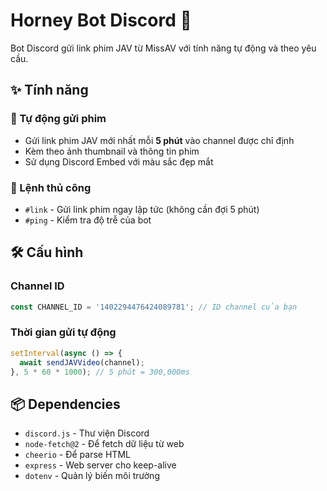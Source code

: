 # Horney Bot Discord 🤖

Bot Discord gửi link phim JAV từ MissAV với tính năng tự động và theo yêu cầu.

## ✨ Tính năng

### 🔄 Tự động gửi phim
- Gửi link phim JAV mới nhất mỗi **5 phút** vào channel được chỉ định
- Kèm theo ảnh thumbnail và thông tin phim
- Sử dụng Discord Embed với màu sắc đẹp mắt

### 🎯 Lệnh thủ công
- `#link` - Gửi link phim ngay lập tức (không cần đợi 5 phút)
- `#ping` - Kiểm tra độ trễ của bot

## 🛠️ Cấu hình

### Channel ID
```javascript
const CHANNEL_ID = '1402294476424089781'; // ID channel của bạn
```

### Thời gian gửi tự động
```javascript
setInterval(async () => {
  await sendJAVVideo(channel);
}, 5 * 60 * 1000); // 5 phút = 300,000ms
```

## 📦 Dependencies

- `discord.js` - Thư viện Discord
- `node-fetch@2` - Để fetch dữ liệu từ web
- `cheerio` - Để parse HTML
- `express` - Web server cho keep-alive
- `dotenv` - Quản lý biến môi trường